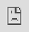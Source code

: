 class: title-slide
count: false

# Likelihood-free Markov chain Monte Carlo<br>using Approximate Likelihood Ratios

<br>

**Joeri Hermans**, .small[University of Liège]<br>
*Volodimir Begy*, .small[University of Vienna, CERN]<br>
*Gilles Louppe*, .small[University of Liège]

---
class: middle, center
# background
---
## Posterior inference
---
## Markov chain Monte Carlo

Consider the posterior density:

$$p(\theta\vert x) = \frac{p(\theta)p(x\vert\theta)}{p(x)}$$

Typically, the evidence $p(x)$ is intractable, but pointwise evaluations of the likelihood $p(x\vert\theta)$ are possible.

**Idea**: Approximate the posterior by creating a *chain* of *dependent* posterior samples through evaluating the transition $\theta_t \rightarrow \theta'$ using the *likelihood-ratio*.

$$
  \frac{p(\theta'\vert x)}{p(\theta_t\vert x)} =
  \frac{
    \displaystyle\frac{p(\theta')p(x\vert\theta')}{p(x)}
  }{
    \displaystyle\frac{p(\theta_t)p(x\vert\theta_t)}{p(x)}
  } =
  \frac{p(\theta')p(x\vert\theta')}{p(\theta_t)p(x\vert\theta_t)}
$$
$\rightarrow$ Does not depend on the intractable evidence $p(x)$!
---
### Metropolis-Hastings
> Initially proposed by Metropolis (1953), and later refined by Hastings (1970) to account for non-symmetric transition distributions.

**Idea**: introduce a transition distribution $q(\theta)$ to draw *proposals* $\theta'$.
<br><br><br><br>
.center.width-70[![](./figures/animation-mh.gif)]

.footnote[
- Credit: animation from stata software.
- The transition distribution is also called the proposal distribution in literature.
]
---
### Issues with parameteric transition distributions
<br>
<br>
- **Sharp transition distribution**
 - High autocorrelation
 - High acceptance rate
- **Wide transition distribution**
 - Lower acceptance rate
 - Does not necessaraly mean a low autocorrelation, e.g., high rejection rate.
- **Multimodal posterior**
 - Can the transition distribution yield proposals which jump across different modes?

<br>
<br>
**Ideally**: the transition distribution should be identical in shape to the posterior.
---
### Hamiltonian Monte Carlo
> Designing appropriate transitions are annoying, can we get rid of them?

**Idea**: model the likelihood as a potential energy surface
$$U(\theta) = -\log p(x\vert\theta),$$
and assign some kinetic energy to the current state $\theta_t$
$$K(\theta) = \frac{1}{2}m^2~~~~\text{with}~m\sim q(m).$$
<br>
$\rightarrow$ Simulate Hamiltonian dynamics to extract a proposal $\theta'$!

- Significantly smaller autocorrelation
- Ability to capture different modes
- Comes at a computational cost, but has a higher acceptance rate.

---
<iframe style="position:absolute;top:0;left:0;" width="100%" height="100%" src="https://chi-feng.github.io/mcmc-demo/app.html#HamiltonianMC,banana" frameborder="0" allowfullscreen></iframe>
---
class: middle, center
# problem setting

What if the likelihood $p(x\vert\theta)$ is also intractable?
<br>
<br>
$$p(\theta\vert x) = \frac{p(\theta)\cancel{p(x\vert\theta)}}{\cancel{p(x)}}$$
---
class: middle, center
# method
---
class: middle, center
# experiments
---
## Linear probabilistic model
---
## Particle tracker alignment
---
## Gravitational strong lensing
---
class: middle, center
# future work
---
# References
.smaller[
1. Metropolis et al., Equation of state calculations by fast computing machines. (1953)
2. Hastings, Monte Carlo sampling methods using Markov chains and their applications. (1970)
]
---

class: end-slide, center
count: false

fin
